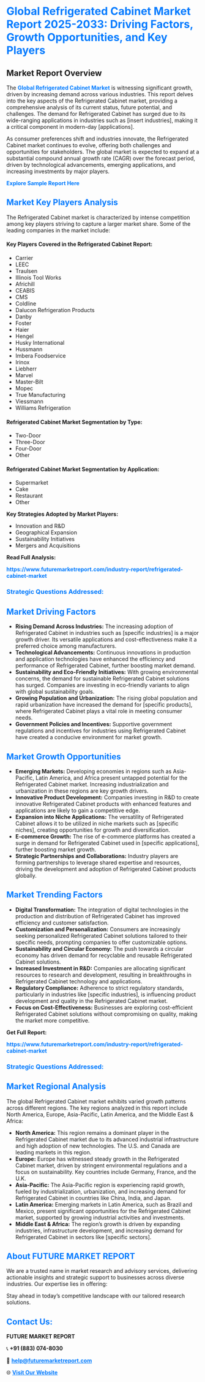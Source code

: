 <h1 style="color: #007BFF;">Global Refrigerated Cabinet Market Report 2025-2033: Driving Factors, Growth Opportunities, and Key Players</h1>

<section id="overview">
<h2>Market Report Overview</h2>
<p>The <a href="https://www.futuremarketreport.com/industry-report/refrigerated-cabinet-market" style="color: #007BFF; text-decoration: none;"><strong>Global Refrigerated Cabinet Market</strong></a> is witnessing significant growth, driven by increasing demand across various industries. This report delves into the key aspects of the Refrigerated Cabinet market, providing a comprehensive analysis of its current status, future potential, and challenges. The demand for Refrigerated Cabinet has surged due to its wide-ranging applications in industries such as [insert industries], making it a critical component in modern-day [applications].</p>
<p>As consumer preferences shift and industries innovate, the Refrigerated Cabinet market continues to evolve, offering both challenges and opportunities for stakeholders. The global market is expected to expand at a substantial compound annual growth rate (CAGR) over the forecast period, driven by technological advancements, emerging applications, and increasing investments by major players.</p>
</section>

<section id="overview">
<p><a href="https://www.futuremarketreport.com/request-sample/reportId=104910" style="color: #007BFF; text-decoration: none;"><strong>Explore Sample Report Here</strong></a></p>
</section>

<section id="key-players">
<h2 style="color: #007BFF;">Market Key Players Analysis</h2>
<p>The Refrigerated Cabinet market is characterized by intense competition among key players striving to capture a larger market share. Some of the leading companies in the market include:</p>
<h4>Key Players Covered in the Refrigerated Cabinet Report:</h4>
<ul><li>Carrier</li><li>LEEC</li><li>Traulsen</li><li>Illinois Tool Works</li><li>Africhill</li><li>CEABIS</li><li>CMS</li><li>Coldline</li><li>Dalucon Refrigeration Products</li><li>Danby</li><li>Foster</li><li>Haier</li><li>Hengel</li><li>Husky International</li><li>Hussmann</li><li>Imbera Foodservice</li><li>Irinox</li><li>Liebherr</li><li>Marvel</li><li>Master-Bilt</li><li>Mopec</li><li>True Manufacturing</li><li>Viessmann</li><li>Williams Refrigeration</li></ul>
<h4>Refrigerated Cabinet Market Segmentation by Type:</h4>
<ul><li>Two-Door</li><li>Three-Door</li><li>Four-Door</li><li>Other</li></ul>

<h4>Refrigerated Cabinet Market Segmentation by Application:</h4>
<ul><li>Supermarket</li><li>Cake</li><li>Restaurant</li><li>Other</li></ul>
<p><strong>Key Strategies Adopted by Market Players:</strong></p>
<ul>
<li>Innovation and R&D</li>
<li>Geographical Expansion</li>
<li>Sustainability Initiatives</li>
<li>Mergers and Acquisitions</li>
</ul>
</section>

<section>
<p><strong>Read Full Analysis: </strong></p><a href="https://www.futuremarketreport.com/industry-report/refrigerated-cabinet-market" style="color: #007BFF; text-decoration: none;"><strong>https://www.futuremarketreport.com/industry-report/refrigerated-cabinet-market</strong></a>
<h3 style="color: #007BFF;">Strategic Questions Addressed:</h3>
</section>

<section id="driving-factors">
<h2 style="color: #007BFF;">Market Driving Factors</h2>
<ul>
<li><strong>Rising Demand Across Industries:</strong> The increasing adoption of Refrigerated Cabinet in industries such as [specific industries] is a major growth driver. Its versatile applications and cost-effectiveness make it a preferred choice among manufacturers.</li>
<li><strong>Technological Advancements:</strong> Continuous innovations in production and application technologies have enhanced the efficiency and performance of Refrigerated Cabinet, further boosting market demand.</li>
<li><strong>Sustainability and Eco-Friendly Initiatives:</strong> With growing environmental concerns, the demand for sustainable Refrigerated Cabinet solutions has surged. Companies are investing in eco-friendly variants to align with global sustainability goals.</li>
<li><strong>Growing Population and Urbanization:</strong> The rising global population and rapid urbanization have increased the demand for [specific products], where Refrigerated Cabinet plays a vital role in meeting consumer needs.</li>
<li><strong>Government Policies and Incentives:</strong> Supportive government regulations and incentives for industries using Refrigerated Cabinet have created a conducive environment for market growth.</li>
</ul>
</section>

<section id="growth-opportunities">
<h2 style="color: #007BFF;">Market Growth Opportunities</h2>
<ul>
<li><strong>Emerging Markets:</strong> Developing economies in regions such as Asia-Pacific, Latin America, and Africa present untapped potential for the Refrigerated Cabinet market. Increasing industrialization and urbanization in these regions are key growth drivers.</li>
<li><strong>Innovative Product Development:</strong> Companies investing in R&D to create innovative Refrigerated Cabinet products with enhanced features and applications are likely to gain a competitive edge.</li>
<li><strong>Expansion into Niche Applications:</strong> The versatility of Refrigerated Cabinet allows it to be utilized in niche markets such as [specific niches], creating opportunities for growth and diversification.</li>
<li><strong>E-commerce Growth:</strong> The rise of e-commerce platforms has created a surge in demand for Refrigerated Cabinet used in [specific applications], further boosting market growth.</li>
<li><strong>Strategic Partnerships and Collaborations:</strong> Industry players are forming partnerships to leverage shared expertise and resources, driving the development and adoption of Refrigerated Cabinet products globally.</li>
</ul>
</section>

<section id="trending-factors">
<h2 style="color: #007BFF;">Market Trending Factors</h2>
<ul>
<li><strong>Digital Transformation:</strong> The integration of digital technologies in the production and distribution of Refrigerated Cabinet has improved efficiency and customer satisfaction.</li>
<li><strong>Customization and Personalization:</strong> Consumers are increasingly seeking personalized Refrigerated Cabinet solutions tailored to their specific needs, prompting companies to offer customizable options.</li>
<li><strong>Sustainability and Circular Economy:</strong> The push towards a circular economy has driven demand for recyclable and reusable Refrigerated Cabinet solutions.</li>
<li><strong>Increased Investment in R&D:</strong> Companies are allocating significant resources to research and development, resulting in breakthroughs in Refrigerated Cabinet technology and applications.</li>
<li><strong>Regulatory Compliance:</strong> Adherence to strict regulatory standards, particularly in industries like [specific industries], is influencing product development and quality in the Refrigerated Cabinet market.</li>
<li><strong>Focus on Cost-Effectiveness:</strong> Businesses are exploring cost-efficient Refrigerated Cabinet solutions without compromising on quality, making the market more competitive.</li>
</ul>
</section>

<section>
<p><strong>Get Full Report: </strong></p><a href="https://www.futuremarketreport.com/industry-report/refrigerated-cabinet-market" style="color: #007BFF; text-decoration: none;"><strong>https://www.futuremarketreport.com/industry-report/refrigerated-cabinet-market</strong></a>
<h3 style="color: #007BFF;">Strategic Questions Addressed:</h3>
</section>


<section id="regional-analysis">
<h2 style="color: #007BFF;">Market Regional Analysis</h2>
<p>The global Refrigerated Cabinet market exhibits varied growth patterns across different regions. The key regions analyzed in this report include North America, Europe, Asia-Pacific, Latin America, and the Middle East & Africa:</p>
<ul>
<li><strong>North America:</strong> This region remains a dominant player in the Refrigerated Cabinet market due to its advanced industrial infrastructure and high adoption of new technologies. The U.S. and Canada are leading markets in this region.</li>
<li><strong>Europe:</strong> Europe has witnessed steady growth in the Refrigerated Cabinet market, driven by stringent environmental regulations and a focus on sustainability. Key countries include Germany, France, and the U.K.</li>
<li><strong>Asia-Pacific:</strong> The Asia-Pacific region is experiencing rapid growth, fueled by industrialization, urbanization, and increasing demand for Refrigerated Cabinet in countries like China, India, and Japan.</li>
<li><strong>Latin America:</strong> Emerging markets in Latin America, such as Brazil and Mexico, present significant opportunities for the Refrigerated Cabinet market, supported by growing industrial activities and investments.</li>
<li><strong>Middle East & Africa:</strong> The region’s growth is driven by expanding industries, infrastructure development, and increasing demand for Refrigerated Cabinet in sectors like [specific sectors].</li>
</ul>
</section>

<footer>
<h2 style="color: #007BFF;">About FUTURE MARKET REPORT</h2>
<p>We are a trusted name in market research and advisory services, delivering actionable insights and strategic support to businesses across diverse industries. Our expertise lies in offering:</p>

<p>Stay ahead in today’s competitive landscape with our tailored research solutions.</p>

<h2 style="color: #007BFF;">Contact Us:</h2>
<p><strong>FUTURE MARKET REPORT</strong></p>
<p>📞 <strong>+91 (883) 074-8030</strong></p>
<p>📧 <strong><a href="mailto:help@futuremarketreport.com" style="color: #007BFF;">help@futuremarketreport.com</a></strong></p>
<p>🌐 <strong><a href="https://www.futuremarketreport.com/" style="color: #007BFF;">Visit Our Website</a></strong></p>
</footer>